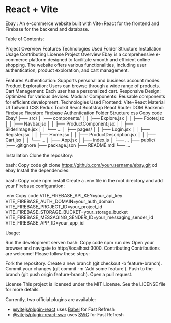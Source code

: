 # React + Vite

Ebay :
An e-commerce website built with Vite+React for the frontend and Firebase for the backend and database.

Table of Contents:

Project Overview
Features
Technologies Used
Folder Structure
Installation
Usage
Contributing
License
Project Overview
Ebay is a comprehensive e-commerce platform designed to facilitate smooth and efficient online shopping. The website offers various functionalities, including user authentication, product exploration, and cart management.

Features
Authentication: Supports personal and business account modes.
Product Exploration: Users can browse through a wide range of products.
Cart Management: Each user has a personalized cart.
Responsive Design: Optimized for various devices.
Modular Components: Reusable components for efficient development.
Technologies Used
Frontend:
Vite+React
Material UI
Tailwind CSS
Redux Toolkit
React Bootstrap
React Router DOM
Backend:
Firebase Firestore
Firebase Authentication
Folder Structure
css
Copy code
Ebay/
├── src/
│   ├── components/
│   │   ├── Explore.jsx
│   │   ├── Footer.jsx
│   │   ├── Navbar.jsx
│   │   ├── ProductComponent.jsx
│   │   ├── SliderImage.jsx
│   │   └── ...
│   ├── pages/
│   │   ├── Login.jsx
│   │   ├── Register.jsx
│   │   ├── Home.jsx
│   │   ├── ProductDescription.jsx
│   │   ├── Cart.jsx
│   │   └── ...
│   ├── App.jsx
│   ├── index.js
│   └── ...
├── public/
├── .gitignore
├── package.json
├── README.md
└── ...

Installation
Clone the repository:

bash: 
Copy code
git clone https://github.com/yourusername/ebay.git
cd ebay
Install the dependencies:

bash:
Copy code
npm install
Create a .env file in the root directory and add your Firebase configuration:

.env
Copy code
VITE_FIREBASE_API_KEY=your_api_key
VITE_FIREBASE_AUTH_DOMAIN=your_auth_domain
VITE_FIREBASE_PROJECT_ID=your_project_id
VITE_FIREBASE_STORAGE_BUCKET=your_storage_bucket
VITE_FIREBASE_MESSAGING_SENDER_ID=your_messaging_sender_id
VITE_FIREBASE_APP_ID=your_app_id

Usage:

Run the development server:
bash:
Copy code
npm run dev
Open your browser and navigate to http://localhost:3000.
Contributing
Contributions are welcome! Please follow these steps:

Fork the repository.
Create a new branch (git checkout -b feature-branch).
Commit your changes (git commit -m 'Add some feature').
Push to the branch (git push origin feature-branch).
Open a pull request.

License
This project is licensed under the MIT License. See the LICENSE file for more details.

Currently, two official plugins are available:

- [@vitejs/plugin-react](https://github.com/vitejs/vite-plugin-react/blob/main/packages/plugin-react/README.md) uses [Babel](https://babeljs.io/) for Fast Refresh
- [@vitejs/plugin-react-swc](https://github.com/vitejs/vite-plugin-react-swc) uses [SWC](https://swc.rs/) for Fast Refresh
